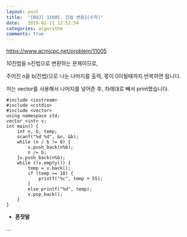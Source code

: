 ```yaml
---
layout: post
title:  "[BOJ] 11005. 진법 변환2(수학)"
date:   2019-02-11 12:52:54
categories: algorithm
comments: true
---
```


https://www.acmicpc.net/problem/11005

10진법을 n진법으로 변환하는 문제이므로,

주어진 n을 b(진법)으로 나눈 나머지를 출력, 몫이 0이될때까지 반복하면 됩니다.

저는 vector를 사용해서 나머지를 넣어준 후, 차례대로 빼서 print했습니다.


~~~
#include <iostream>
#include <cstdio>
#include <vector>
using namespace std;
vector <int> v;
int main() {
	int n, b, temp;
	scanf("%d %d", &n, &b);
	while (n / b != 0) {
		v.push_back(n%b);
		n /= b;
	}v.push_back(n%b);
	while (!v.empty()) {
		temp = v.back();
		if (temp >= 10) {
			printf("%c", temp + 55);
		}
		else printf("%d", temp);
		v.pop_back();
	}
}
~~~

- **혼잣말**

...

